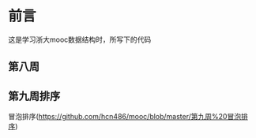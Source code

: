# 前言 
这是学习浙大mooc数据结构时，所写下的代码


## 第八周

## 第九周排序
冒泡排序(https://github.com/hcn486/mooc/blob/master/第九周%20冒泡排序)
